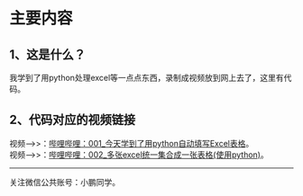 # 主要内容

## 1、这是什么？
我学到了用python处理excel等一点点东西，录制成视频放到网上去了，这里有代码。  

## 2、代码对应的视频链接
视频-->>：[哔哩哔哩：001_今天学到了用python自动填写Excel表格](https://www.bilibili.com/video/av86253895/)。  
视频-->>：[哔哩哔哩：002_多张excel统一集合成一张表格(使用python)]()。  

---
关注微信公共账号：小鹏同学。